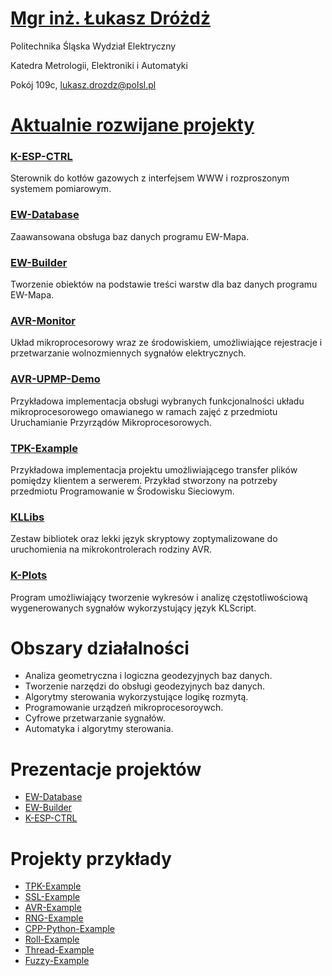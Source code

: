 # [Mgr inż. Łukasz Dróżdż](https://github.com/Kuszki)

Politechnika Śląska Wydział Elektryczny

Katedra Metrologii, Elektroniki i Automatyki

Pokój 109c, lukasz.drozdz@polsl.pl

# [Aktualnie rozwijane projekty](https://github.com/Kuszki?tab=repositories)

### [K-ESP-CTRL](https://github.com/Kuszki/K-ESP-CTRL)
Sterownik do kotłów gazowych z interfejsem WWW i rozproszonym systemem pomiarowym.

### [EW-Database](https://github.com/kuszki/EW-Database)
Zaawansowana obsługa baz danych programu EW-Mapa.

### [EW-Builder](https://github.com/kuszki/EW-Builder)
Tworzenie obiektów na podstawie treści warstw dla baz danych programu EW-Mapa.

### [AVR-Monitor](https://github.com/kuszki/AVR-Monitor)
Układ mikroprocesorowy wraz ze środowiskiem, umożliwiające rejestracje i przetwarzanie wolnozmiennych sygnałów elektrycznych.

### [AVR-UPMP-Demo](https://github.com/kuszki/AVR-UPMP-Demo)
Przykładowa implementacja obsługi wybranych funkcjonalności układu mikroprocesorowego omawianego w ramach zajęć z przedmiotu Uruchamianie Przyrządów Mikroprocesorowych.

### [TPK-Example](https://github.com/Kuszki/TPK-Example)
Przykładowa implementacja projektu umożliwiającego transfer plików pomiędzy klientem a serwerem. Przykład stworzony na potrzeby przedmiotu Programowanie w Środowisku Sieciowym.

### [KLLibs](https://github.com/kuszki/KLLibs)
Zestaw bibliotek oraz lekki język skryptowy zoptymalizowane do uruchomienia na mikrokontrolerach rodziny AVR.

### [K-Plots](https://github.com/kuszki/K-Plots)
Program umożliwiający tworzenie wykresów i analizę częstotliwościową wygenerowanych sygnałów wykorzystujący język KLScript.

# Obszary działalności

- Analiza geometryczna i logiczna geodezyjnych baz danych.
- Tworzenie narzędzi do obsługi geodezyjnych baz danych.
- Algorytmy sterowania wykorzystujące logikę rozmytą.
- Programowanie urządzeń mikroprocesoroywch.
- Cyfrowe przetwarzanie sygnałów.
- Automatyka i algorytmy sterowania.

# Prezentacje projektów

- [EW-Database](ewdatabase.md)
- [EW-Builder](ewbuilder.md)
- [K-ESP-CTRL](kespctrl.md)

# Projekty przykłady
- [TPK-Example](tpkexample)
- [SSL-Example](https://github.com/Kuszki/PWSS-SSL-Example)
- [AVR-Example](https://github.com/Kuszki/UPMP-AVR-Example)
- [RNG-Example](https://github.com/Kuszki/PI-Random-Example)
- [CPP-Python-Example](https://github.com/Kuszki/PI-CPP-Python-Example)
- [Roll-Example](https://github.com/Kuszki/PI-Roll-Example)
- [Thread-Example](https://github.com/Kuszki/PI-Thread-Example)
- [Fuzzy-Example](https://github.com/Kuszki/PI-Parallel-Fuzzy-Example)
